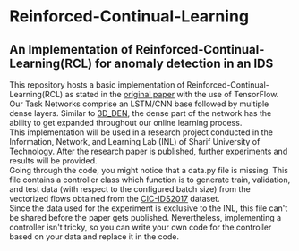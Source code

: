 # Reinforced-Continual-Learning
## An Implementation of Reinforced-Continual-Learning(RCL) for anomaly detection in an IDS
This repository hosts a basic implementation of Reinforced-Continual-Learning(RCL) as stated in the [original paper](https://arxiv.org/pdf/1708.01547) with the use of TensorFlow.
Our Task Networks comprise an LSTM/CNN base followed by multiple dense layers. Similar to [3D_DEN](https://arxiv.org/pdf/2009.07213), the dense part of the network has the ability to get expanded throughout our online learning process. <br/>
This implementation will be used in a research project conducted in the Information, Network, and Learning Lab (INL) of Sharif University of Technology. After the research paper is published, further experiments and results will be provided.
<br/>Going through the code, you might notice that a data.py file is missing. This file contains a controller class which function is to generate train, validation, and test data (with respect to the configured batch size) from the vectorized flows obtained from the [CIC-IDS2017](https://www.unb.ca/cic/datasets/ids-2017.html) dataset.
<br/>Since the data used for the experiment is exclusive to the INL, this file can't be shared before the paper gets published. Nevertheless, implementing a controller isn't tricky, so you can write your own code for the controller based on your data and replace it in the code.
